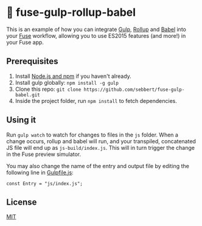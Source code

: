 # 💫 fuse-gulp-rollup-babel

This is an example of how you can integrate [Gulp](http://gulpjs.com/), [Rollup](http://rollupjs.org/) and [Babel](https://babeljs.io/) into your [Fuse](https://www.fusetools.com/) workflow, allowing you to use ES2015 features (and more!) in your Fuse app.

## Prerequisites

1. Install [Node.js and npm](https://nodejs.org/en/) if you haven't already.
2. Install gulp globally: `npm install -g gulp`
3. Clone this repo: `git clone https://github.com/sebbert/fuse-gulp-babel.git`
4. Inside the project folder, run `npm install` to fetch dependencies.

## Using it

Run `gulp watch` to watch for changes to files in the `js` folder.
When a change occurs, rollup and babel will run, and your transpiled, concatenated JS file will end up as `js-build/index.js`. This will in turn trigger the change in the Fuse preview simulator.

You may also change the name of the entry and output file by editing the following line in [Gulpfile.js](Gulpfile.js):

```
const Entry = "js/index.js";
```

## License

[MIT](LICENSE)